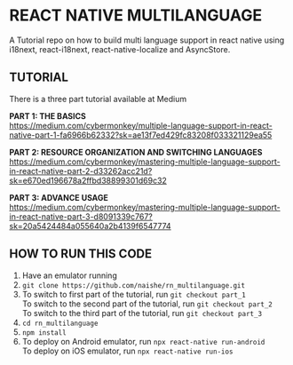 # REACT NATIVE MULTILANGUAGE

A Tutorial repo on how to build multi language support in react native using i18next, react-i18next, react-native-localize and AsyncStore.

## TUTORIAL

There is a three part tutorial available at Medium

**PART 1: THE BASICS**  
https://medium.com/cybermonkey/multiple-language-support-in-react-native-part-1-fa6966b62332?sk=ae13f7ed429fc83208f033321129ea55

**PART 2: RESOURCE ORGANIZATION AND SWITCHING LANGUAGES**  
https://medium.com/cybermonkey/mastering-multiple-language-support-in-react-native-part-2-d33262acc21d?sk=e670ed196678a2ffbd38899301d69c32

**PART 3: ADVANCE USAGE**  
https://medium.com/cybermonkey/mastering-multiple-language-support-in-react-native-part-3-d8091339c767?sk=20a5424484a055640a2b4139f6547774

## HOW TO RUN THIS CODE

1. Have an emulator running
2. `git clone https://github.com/naishe/rn_multilanguage.git`
3. To switch to first part of the tutorial, run `git checkout part_1`  
   To switch to the second part of the tutorial, run `git checkout part_2`  
   To switch to the third part of the tutorial, run `git checkout part_3`
4. `cd rn_multilanguage`
5. `npm install`
6. To deploy on Android emulator, run `npx react-native run-android`  
   To deploy on iOS emulator, run `npx react-native run-ios`
